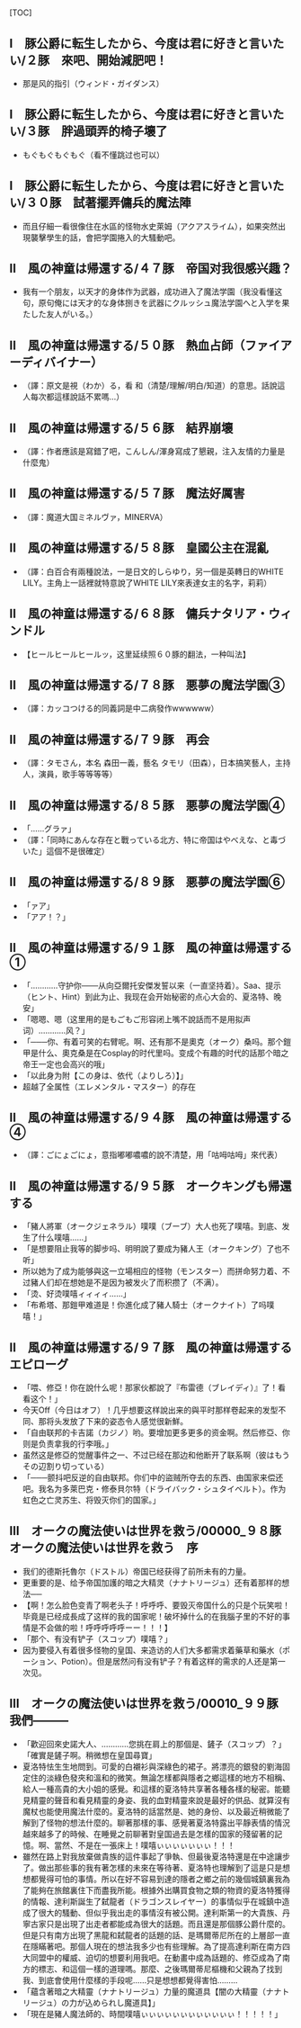 # 

[TOC]

## Ⅰ　豚公爵に転生したから、今度は君に好きと言いたい/２豚　來吧、開始減肥吧！

- 那是风的指引（ウィンド・ガイダンス）


## Ⅰ　豚公爵に転生したから、今度は君に好きと言いたい/３豚　胖過頭弄的椅子壞了

- もぐもぐもぐもぐ（看不懂跳过也可以）


## Ⅰ　豚公爵に転生したから、今度は君に好きと言いたい/３０豚　試著擺弄傭兵的魔法陣

- 而且仔細一看很像住在水區的怪物水史萊姆（アクアスライム），如果突然出現襲擊學生的話，會把学園捲入的大騷動吧。


## Ⅱ　風の神童は帰還する/４７豚　帝国对我很感兴趣？

- 我有一个朋友，以天才的身体作为武器，成功进入了魔法学園（我没看懂这句，原句俺には天才的な身体捌きを武器にクルッシュ魔法学園へと入学を果たした友人がいる。）


## Ⅱ　風の神童は帰還する/５０豚　熱血占師（ファイアーディバイナー）

- （譯：原文是視（わか）る，看 和（清楚/理解/明白/知道）的意思。話說這人每次都這樣說話不累嗎…）


## Ⅱ　風の神童は帰還する/５６豚　結界崩壞

- （譯：作者應該是寫錯了吧，こんしん/渾身寫成了懇親，注入友情的力量是什麼鬼）


## Ⅱ　風の神童は帰還する/５７豚　魔法好厲害

- （譯：魔道大国ミネルヴァ，MINERVA）


## Ⅱ　風の神童は帰還する/５８豚　皇國公主在混亂

- （譯：白百合有兩種說法，一是日文的しらゆり，另一個是英轉日的WHITE LILY。主角上一話裡就特意說了WHITE LILY來表達女主的名字，莉莉）


## Ⅱ　風の神童は帰還する/６８豚　傭兵ナタリア・ウィンドル

- 【ヒールヒールヒールッ，这里延续照６０豚的翻法，一种叫法】


## Ⅱ　風の神童は帰還する/７８豚　悪夢の魔法学園③

- （譯：カッコつける的同義詞是中二病發作wwwwww）


## Ⅱ　風の神童は帰還する/７９豚　再会

- （譯：タモさん，本名 森田一義，藝名 タモリ（田森），日本搞笑藝人，主持人，演員，歌手等等等等）


## Ⅱ　風の神童は帰還する/８５豚　悪夢の魔法学園④

- 「……グラァ」
- （譯：「同時にあんな存在と戰っている北方、特に帝国はやべえな、と毒づいた」這個不是很確定）


## Ⅱ　風の神童は帰還する/８９豚　悪夢の魔法学園⑥

- 「ァア」
- 「アア！？」


## Ⅱ　風の神童は帰還する/９１豚　風の神童は帰還する①

- 「…………守护你───从向亞爾托安傑发誓以来（一直坚持着）。Saa、提示（ヒント、Hint）到此为止、我现在会开始秘密的点心大会的、夏洛特、晚安」
- 「嗯嗯、嗯（这里用的是もごもご形容闭上嘴不說話而不是用拟声词）…………风？」
- 「───你、有着可笑的右臂呢。啊、还有那不是奧克（オーク）桑吗。那个鎧甲是什么、奧克桑是在Cosplay的时代里吗。变成个有趣的时代的話那个暗之帝王一定也会高兴的哦」
- 「以此身为附【この身は、依代（よりしろ）】」
- 超越了全属性（エレメンタル・マスター）的存在


## Ⅱ　風の神童は帰還する/９４豚　風の神童は帰還する④

- （譯：ごにょごにょ，意指嘟嘟噥噥的說不清楚，用「咕呣咕呣」來代表）


## Ⅱ　風の神童は帰還する/９５豚　オークキングも帰還する

- 「豬人將軍（オークジェネラル）噗噗（ブーブ）大人也死了噗嘻。到底、发生了什么噗嘻……」
- 「是想要阻止我等的脚步吗、明明說了要成为豬人王（オークキング）了也不听」
- 所以她为了成为能够與这一立場相应的怪物（モンスター）而拼命努力着、不过豬人们却在想她是不是因为被发火了而积攒了（不满）。
- 「烫、好烫噗嘻ィィィィ……」
- 「布希塔、那鎧甲难道是！你進化成了豬人騎士（オークナイト）了吗噗嘻！」


## Ⅱ　風の神童は帰還する/９７豚　風の神童は帰還する　エピローグ

- 「喂、修亞！你在說什么呢！那家伙都說了『布雷德（ブレイディ）』了！看看这个！」
- 今天Off（今日はオフ）！几乎想要这样說出来的與平时那样卷起来的发型不同、那将头发放了下来的姿态令人感觉很新鮮。
- 「自由联邦的卡吉諾（カジノ）哟。要增加更多更多的资金啊。然后修亞、你则是负责拿我的行李哦。」
- 虽然这是修亞的觉醒事件之一、不过已经在那边和他断开了联系啊（彼はもうその辺割り切っている）
- 「───颤抖吧反逆的自由联邦。你们中的盜贼所夺去的东西、由国家来偿还吧。我名为多萊巴克・修泰貝尔特（ドライバック・シュタイベルト）。作为虹色之亡灵苏生、将毁灭你们的国家。」


## Ⅲ　オークの魔法使いは世界を救う/00000_９８豚　オークの魔法使いは世界を救う　序

- 我们的德斯托魯尔（ドストル）帝国已经获得了前所未有的力量。
- 更重要的是、给予帝国加護的暗之大精灵（ナナトリージュ）还有着那样的想法──
- 【啊！怎么脸色变青了啊老头子！呼呼呼、要毁灭帝国什么的只是个玩笑啦！毕竟是已经成長成了这样的我的国家呢！破坏掉什么的在我腦子里的不好的事情是不会做的啦！呼呼呼呼呼ーー！！！】
- 「那个、有没有铲子（スコップ）噗嘻？」
- 因为要侵入有着很多怪物的皇国、来造访的人们大多都需求着藥草和藥水（ポーション、Potion）。但是居然问有没有铲子？有着这样的需求的人还是第一次见。


## Ⅲ　オークの魔法使いは世界を救う/00010_９９豚　我們―――

- 「歡迎回來史諾大人、…………您挑在肩上的那個是、鏟子（スコップ）？」「確實是鏟子啊。稍微想在皇国尋寶」
- 夏洛特怯生生地問到。可愛的白襯衫與深綠色的裙子。將漂亮的銀發的劉海固定住的淡綠色發夾和溫和的微笑。無論怎樣都與隱者之鄉這樣的地方不相稱、給人一種高貴的大小姐的感覺。和這樣的夏洛特共享著各種各樣的秘密。能聽見精靈的聲音和看見精靈的身姿、我的血對精靈來說是最好的供品、就算沒有魔杖也能使用魔法什麼的。夏洛特的話當然是、她的身份、以及最近稍微能了解到了怪物的想法什麼的。聊著那樣的事、感覺著夏洛特露出平靜表情的情況越來越多了的時候、在睡覺之前聊著對皇国過去是怎樣的国家的殘留著的記憶。啊、當然、不是在一張床上！噗嘻ぃぃぃぃぃぃぃ！！！
- 雖然在路上對我放棄做貴族的這件事起了爭執、但最後夏洛特還是在中途讓步了。做出那些事的我有著怎樣的未來在等待著、夏洛特也理解到了這是只是想想都覺得可怕的事情。所以在好不容易到達的隱者之鄉之前的幾個城鎮裏我為了能夠在旅館裏住下而盡我所能。根據外出購買食物之類的物資的夏洛特獲得的情報、達利斯誕生了弑龍者（ドラゴンスレイヤー）的事情似乎在城鎮中造成了很大的騷動、但似乎我出走的事情沒有被公開。達利斯第一的大貴族、丹寧古家只是出現了出走者都能成為很大的話題。而且還是那個豚公爵什麼的。但是只有南方出現了黑龍和弑龍者的話題的話、是瑪爾蒂尼所在的上層部一直在隱瞞著吧。那個人現在的想法我多少也有些理解。為了提高達利斯在南方四大同盟中的權威、迫切的想要利用我吧。在動畫中成為話題的、修亞成為了南方的標志、和這個一樣的道理嗎。那麼、之後瑪爾蒂尼樞機和父親為了找到我、到底會使用什麼樣的手段呢……只是想想都覺得害怕………
- 「蘊含著暗之大精靈（ナナトリージュ）力量的魔道具【闇の大精靈（ナナトリージュ）の力が込められし魔道具】」
- 「現在是豬人魔法師的、時間噗嘻ぃぃぃぃぃぃぃぃぃぃぃぃ！！！！！」
